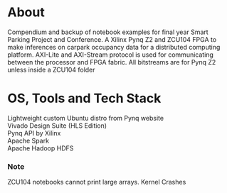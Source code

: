 # About
Compendium and backup of notebook examples for final year Smart Parking Project and Conference. A Xilinx Pynq Z2 and ZCU104 FPGA to make inferences on carpark occupancy data for a distributed computing platform. AXI-Lite and AXI-Stream protocol is used for communicating between the processor and FPGA fabric. All bitstreams are for Pynq Z2 unless inside a ZCU104 folder

# OS, Tools and Tech Stack
Lightweight custom Ubuntu distro from Pynq website  
Vivado Design Suite (HLS Edition)    
Pynq API by Xilinx  
Apache Spark   
Apache Hadoop HDFS    

### Note
ZCU104 notebooks cannot print large arrays. Kernel Crashes
